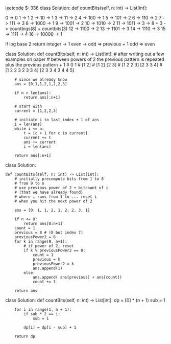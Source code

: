 leetcode $: 338
class Solution:
    def countBits(self, n: int) -> List[int]:
        
0 -> 0
1 -> 1
2 -> 10 -> 1
3 -> 11 -> 2
4 -> 100 -> 1
5 -> 101 -> 2
6 -> 110 -> 2
7 -> 111 -> 3
8 -> 1000 -> 1
9 -> 1001 -> 2
10 -> 1010 -> 2
11 -> 1011 -> 3 -> 8 + 3 -> countbigs(8) + countbits(3)
12 -> 1100 -> 2
13 -> 1101 -> 3
14 -> 1110 -> 3
15 -> 1111 -> 4
16 -> 10000 -> 1

if log base 2 return integer -> 1
even -> odd => previous + 1
odd => even 

class Solution:
    def countBits(self, n: int) -> List[int]:
        # after writing out a few examples on paper
        # between powers of 2 the previous pattern is repeated plus the previous pattern + 1
        # 0 1
        # [1 2]
        # [1 2] [2 3]
        # [1 2 2 3] [2 3 3 4]
        # [1 2 2 3 2 3 3 4] [2 3 3 4 3 4 4 5]

        # since we already know
        ans = [0,1,1,2,1,2,2,3]
        
        if n < len(ans):
            return ans[:n+1]       
        
        # start with
        current = [1,2,2,3]
        
        # initiate i to last index + 1 of ans
        i = len(ans)
        while i <= n:
            t = [c + 1 for c in current]
            current += t
            ans += current
            i = len(ans)
        
        return ans[:n+1]

class Solution:
    
    def countBits(self, n: int) -> List[int]:
        # initially precompute bits from 1 to 8
        # from 9 to n
        # use previous power of 2 + bitcount of i
        # (that we have already found) 
        # where i runs from 1 to ... reset i
        # when you hit the next power of 2
        
        ans = [0, 1, 1, 2, 1, 2, 2, 3, 1]
        
        if n <= 8:
            return ans[0:n+1]
        count = 1
        previous = 8 # (8 but index 7)
        previousPower2 = 8
        for k in range(9, n+1):            
            # if power of 2, reset
            if k % previousPower2 == 0:
                count = 1
                previous = k
                previousPower2 = k
                ans.append(1)
            else:
                ans.append( ans[previous] + ans[count])
                count += 1
        
        return ans


class Solution:
    def countBits(self, n: int) -> List[int]:
        dp = [0] * (n + 1)
        sub = 1

        for i in range(1, n + 1):
            if sub * 2 == i:
                sub = i
            
            dp[i] = dp[i - sub] + 1
        
        return dp
